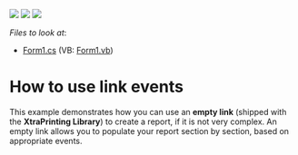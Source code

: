 <!-- default badges list -->
![](https://img.shields.io/endpoint?url=https://codecentral.devexpress.com/api/v1/VersionRange/128597725/22.2.2%2B)
[![](https://img.shields.io/badge/Open_in_DevExpress_Support_Center-FF7200?style=flat-square&logo=DevExpress&logoColor=white)](https://supportcenter.devexpress.com/ticket/details/E1129)
[![](https://img.shields.io/badge/📖_How_to_use_DevExpress_Examples-e9f6fc?style=flat-square)](https://docs.devexpress.com/GeneralInformation/403183)
<!-- default badges end -->
<!-- default file list -->
*Files to look at*:

* [Form1.cs](./CS/UseLinkEvents/Form1.cs) (VB: [Form1.vb](./VB/UseLinkEvents/Form1.vb))
<!-- default file list end -->
# How to use link events


<p>This example demonstrates how you can use an <strong>empty link</strong> (shipped with the <strong>XtraPrinting Library</strong>) to create a report, if it is not very complex. An empty link allows you to populate your report section by section, based on appropriate events.</p>

<br/>


